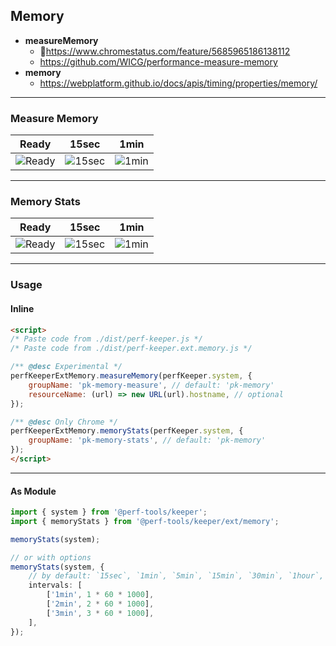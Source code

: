 Memory
------
- **measureMemory**
  - 🔬https://www.chromestatus.com/feature/5685965186138112
  - https://github.com/WICG/performance-measure-memory
- **memory**
  - https://webplatform.github.io/docs/apis/timing/properties/memory/

---

### Measure Memory

Ready | 15sec | 1min
---|---|---
![Ready](https://habrastorage.org/webt/fs/6y/mq/fs6ymqgy-qvu0qdnlatohfyzkms.png)|![15sec](https://habrastorage.org/webt/xz/kg/ba/xzkgba7dhnlbyusuinbpyurtcpu.png)|![1min](https://habrastorage.org/webt/2s/8m/lg/2s8mlgkqy6g9pcn3kvkay7syj1k.png)

---

### Memory Stats

Ready | 15sec | 1min
---|---|---
![Ready](https://habrastorage.org/webt/4n/dm/s6/4ndms6ru3t56unt5bread7fzuf0.png)|![15sec](https://habrastorage.org/webt/ev/h0/fj/evh0fjpoqeadv5p4yn8r4kyyui0.png)|![1min](https://habrastorage.org/webt/jq/if/mh/jqifmhh5pz9yukce1fduq0j4ivu.png)

---

### Usage

#### Inline

```html
<script>
/* Paste code from ./dist/perf-keeper.js */
/* Paste code from ./dist/perf-keeper.ext.memory.js */

/** @desc Experimental */
perfKeeperExtMemory.measureMemory(perfKeeper.system, {
	groupName: 'pk-memory-measure', // default: 'pk-memory'
	resourceName: (url) => new URL(url).hostname, // optional
});

/** @desc Only Chrome */
perfKeeperExtMemory.memoryStats(perfKeeper.system, {
	groupName: 'pk-memory-stats', // default: 'pk-memory'
});
</script>
```

---

#### As Module

```ts
import { system } from '@perf-tools/keeper';
import { memoryStats } from '@perf-tools/keeper/ext/memory';

memoryStats(system);

// or with options
memoryStats(system, {
	// by default: `15sec`, `1min`, `5min`, `15min`, `30min`, `1hour`, `1day` and `2days`
	intervals: [
		['1min', 1 * 60 * 1000],
		['2min', 2 * 60 * 1000],
		['3min', 3 * 60 * 1000],
	],
});
```
